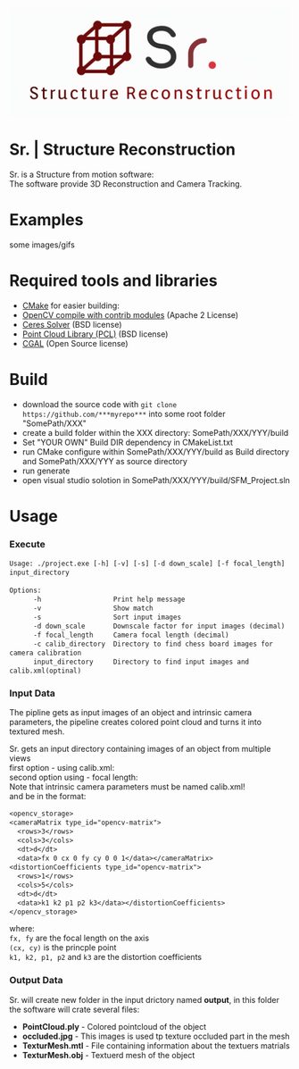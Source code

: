 ![](docs/logo.png)

# Sr. | Structure Reconstruction
Sr. is a Structure from motion software:<br>
The software provide 3D Reconstruction and Camera Tracking.

# Examples
some images/gifs

# Required tools and libraries
- [CMake](https://cmake.org) for easier building: 
- [OpenCV compile with contrib modules](https://github.com/opencv/opencv_contrib) (Apache 2 License)
- [Ceres Solver](http://ceres-solver.org/installation.html) (BSD license)
- [Point Cloud Library (PCL)](https://pointclouds.org/downloads) (BSD license)
- [CGAL](https://www.cgal.org/download.html) (Open Source license)

# Build
- download the source code with `git clone https://github.com/***myrepo***` into some root folder "SomePath/XXX"
- create a build folder within the XXX directory: SomePath/XXX/YYY/build
- Set "YOUR OWN" Build DIR dependency in CMakeList.txt
- run CMake configure within SomePath/XXX/YYY/build as Build directory and SomePath/XXX/YYY as source directory
- run generate
- open visual studio solotion in SomePath/XXX/YYY/build/SFM_Project.sln

# Usage
### Execute

```
Usage: ./project.exe [-h] [-v] [-s] [-d down_scale] [-f focal_length] input_directory

Options:
      -h                  Print help message
      -v                  Show match
      -s                  Sort input images
      -d down_scale       Downscale factor for input images (decimal)
      -f focal_length     Camera focal length (decimal)
      -c calib_directory  Directory to find chess board images for camera calibration
      input_directory     Directory to find input images and calib.xml(optinal)
```

### Input Data

The pipline gets as input images of an object and intrinsic camera parameters, the pipeline creates colored point cloud and turns it into textured mesh.


Sr. gets an input directory containing images of an object from multiple views<br>
first option - using calib.xml:<br>
second option using - focal length:<br>
Note that intrinsic camera parameters must be named calib.xml!<br>
and be in the format:
```<code><?xml version="1.0"?>
<opencv_storage>
<cameraMatrix type_id="opencv-matrix">
  <rows>3</rows>
  <cols>3</cols>
  <dt>d</dt>
  <data>fx 0 cx 0 fy cy 0 0 1</data></cameraMatrix>
<distortionCoefficients type_id="opencv-matrix">
  <rows>1</rows>
  <cols>5</cols>
  <dt>d</dt>
  <data>k1 k2 p1 p2 k3</data></distortionCoefficients>
</opencv_storage>
```
where:<br>
`fx, fy` are the focal length on the axis<br>
`(cx, cy)` is the princple point<br>
`k1, k2, p1, p2` and `k3` are the distortion coefficients
### Output Data
Sr. will create new folder in the input drictory named **output**, in this folder the software will crate 
several files:
- **PointCloud.ply** - Colored pointcloud of the object
- **occluded.jpg** - This images is used tp texture occluded part in the mesh
- **TexturMesh.mtl** - File containing information about the textuers matrials
- **TexturMesh.obj** - Textuerd mesh of the object
